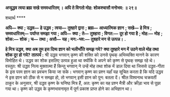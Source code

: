 **अप्युद्धव त्वया ब्रह्म सखे समवधारितम् ।** **अपि ते विगतो मोह: शोकश्चासौ मनोभव: ॥ २९॥** 

शब्दार्थ **** 

**अपि—** **क्या** **; उद्धव—** **हे उद्धव** **; त्वया—** **तुश्हारे द्वारा** **; ब्रह्म—** **आध्यात्मिक ज्ञान** **; सखे—** **हे मित्र** **; समवधारितम्—** **पर्याप्त समझा** **गया** **; अपि—** **क्या** **; ते—** **तुश्हारा** **; विगत:—** **दूर हो गया है** **; मोह:—** **मोह** **; शोक:—** **शोक** **; च—** **तथा** **; असौ—** **यह** **; मन:-भव:—** **तुश्हारे मन से उत्पन्न।** **.** 

**हे मित्र उद्धव, क्या अब तुम इस दिव्य ज्ञान को भलीभाँति समझ गये? क्या तुश्हारे मन में** **उठने वाले मोह तथा शोक दूर हो गये?** **तात्पर्य :** श्री उद्धव भगवान् कृष्ण की शक्ति को उनसे पृथक् अभिव्यक्ति मानने के कारण विमोहित थे। उद्धव का शोक इसलिए उत्पन्न हुआ था क्योंकि वे अपने को कृष्ण से पृथक् समझ रहे थे। वस्तुत: श्री उद्धव नित्य मुक्तात्मा हैं किन्तु भगवान् ने उन्हें मोह तथा शोक में डाल दिया था जिससे उद्धव-गीता के इस परम ज्ञान का प्रवचन किया जा सके। भगवान् कृष्ण का प्रश्न यहाँ यह सूचित करता है कि यदि उद्धव ने इस ज्ञान को ठीक से न समझा हो, तो भगवान् इसी ज्ञान को पुन: बतला दें। श्रील विश्वनाथ चक्रवर्ती ठाकुर के अनुसार, श्री उद्धव कृष्ण के घनिष्ठ मित्र हैं, अत: कृष्ण का यह प्रश्न मैत्री और क्रीड़ा भाव से पूछा गया था। कृष्ण को उद्धव के कृष्णभावनामृत में पूर्ण प्रकाश प्राप्त होने का अभिज्ञान था।  